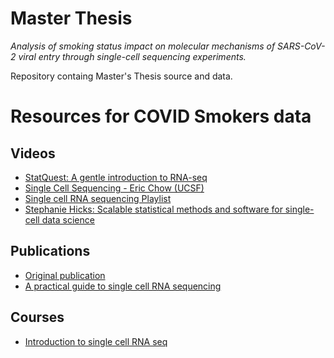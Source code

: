 # Master Thesis

*Analysis of smoking status impact on molecular mechanisms of SARS-CoV-2 viral entry through single-cell sequencing experiments.*

Repository containg Master's Thesis source and data.

# Resources for COVID Smokers data

## Videos

- [StatQuest: A gentle introduction to RNA-seq][yt-statquest-rna-seq]
- [Single Cell Sequencing - Eric Chow (UCSF)][yt-chow-sc-seq]
- [Single cell RNA sequencing Playlist][yt-rna-seq-lst]
- [Stephanie Hicks: Scalable statistical methods and software for single-cell data science][yt-hicks-sc-seq]

## Publications

- [Original publication][pub-org]
- [A practical guide to single cell RNA sequencing][pub-sc-rna]

## Courses

- [Introduction to single cell RNA seq][intro-sc-rna-seq]


<!-- Resources -->

[pub-org]: https://www.biorxiv.org/content/10.1101/2020.04.19.049254v1
[pub-sc-rna]: https://genomemedicine.biomedcentral.com/articles/10.1186/s13073-017-0467-4
[intro-sc-rna-seq]: https://scrnaseq-course.cog.sanger.ac.uk/website/introduction-to-single-cell-rna-seq.html
[yt-statquest-rna-seq]: https://www.youtube.com/watch?v=tlf6wYJrwKY
[yt-chow-sc-seq]: https://www.youtube.com/watch?v=k9VFNLLQP8c
[yt-rna-seq-lst]: https://www.youtube.com/playlist?list=PLjiXAZO27elC_xnk7gVNM85I2IQl5BEJN
[yt-hicks-sc-seq]: https://www.youtube.com/watch?v=Sqr2UFpJKkM